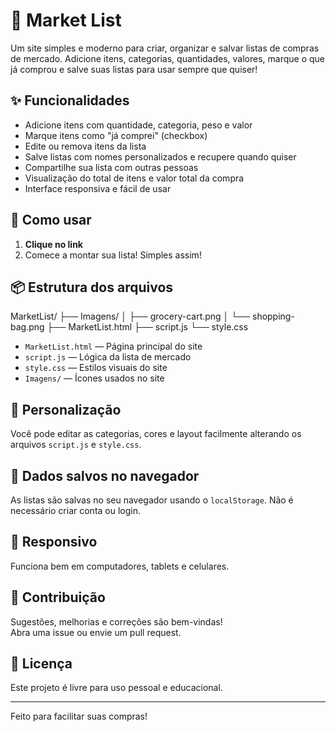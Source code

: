 # 🛒 Market List

Um site simples e moderno para criar, organizar e salvar listas de compras de mercado. Adicione itens, categorias, quantidades, valores, marque o que já comprou e salve suas listas para usar sempre que quiser!

## ✨ Funcionalidades

- Adicione itens com quantidade, categoria, peso e valor
- Marque itens como "já comprei" (checkbox)
- Edite ou remova itens da lista
- Salve listas com nomes personalizados e recupere quando quiser
- Compartilhe sua lista com outras pessoas
- Visualização do total de itens e valor total da compra
- Interface responsiva e fácil de usar

## 🚀 Como usar

1. **Clique no link**
2. Comece a montar sua lista!
Simples assim!

## 📦 Estrutura dos arquivos

MarketList/
├── Imagens/
│   ├── grocery-cart.png
│   └── shopping-bag.png
├── MarketList.html
├── script.js
└── style.css

- `MarketList.html` — Página principal do site
- `script.js` — Lógica da lista de mercado
- `style.css` — Estilos visuais do site
- `Imagens/` — Ícones usados no site

## 📝 Personalização

Você pode editar as categorias, cores e layout facilmente alterando os arquivos `script.js` e `style.css`.

## 💾 Dados salvos no navegador

As listas são salvas no seu navegador usando o `localStorage`. Não é necessário criar conta ou login.

## 📱 Responsivo

Funciona bem em computadores, tablets e celulares.

## 🤝 Contribuição

Sugestões, melhorias e correções são bem-vindas!  
Abra uma issue ou envie um pull request.

## 📄 Licença

Este projeto é livre para uso pessoal e educacional.

---

Feito para facilitar suas compras!
